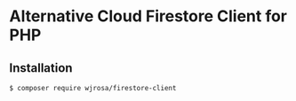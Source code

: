 # Alternative Cloud Firestore Client for PHP

## Installation

```
$ composer require wjrosa/firestore-client
```